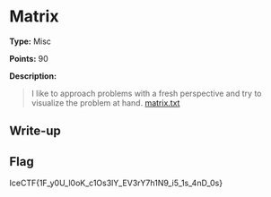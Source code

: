 # Matrix

**Type:** Misc

**Points:** 90

**Description:**

>I like to approach problems with a fresh perspective and try to visualize the problem at hand. [matrix.txt](matrix.txt)

## Write-up

## Flag
⁠⁠⁠IceCTF{1F_y0U_l0oK_c1Os3lY_EV3rY7h1N9_i5_1s_4nD_0s}
